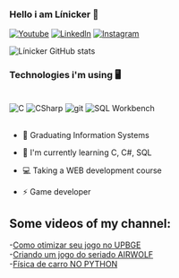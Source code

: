 ### Hello i am Línicker 👋

[![Youtube](https://img.shields.io/badge/YouTube-FF0000?style=for-the-badge&logo=youtube&logoColor=white)](https://www.youtube.com/@kost337)
[![Linkedln](https://img.shields.io/badge/LinkedIn-0077B5?style=for-the-badge&logo=linkedin&logoColor=white)](https://www.linkedin.com/in/l%C3%ADnicker-ostroski-mota-b78034269/)
[![Instagram](https://img.shields.io/badge/Instagram-E4405F?style=for-the-badge&logo=instagram&logoColor=white)](https://www.instagram.com/linicker.ostroski/)

![Línicker GitHub stats](https://github-readme-stats.vercel.app/api?username=LinickerOstroski&show_icons=true&theme=dracula)

### Technologies i'm using 🖥️

<div style= "display: inline_block"><br/>
  <img align = "center" alt= "C" src = "https://img.shields.io/badge/C-00599C?style=for-the-badge&logo=c&logoColor=white" />
  <img align = "center" alt= "CSharp" src = "https://img.shields.io/badge/C%23-239120?style=for-the-badge&logo=c-sharp&logoColor=white" />
  <img align = "center" alt= "git" src = "https://img.shields.io/badge/GIT-E44C30?style=for-the-badge&logo=git&logoColor=white" />
  <img align = "center" alt= "SQL Workbench" src = "https://img.shields.io/badge/MySQL-005C84?style=for-the-badge&logo=mysql&logoColor=white" />
</div><br/>



- 📘 Graduating Information Systems

- 🌱 I'm currently learning C, C#, SQL

- 💻 Taking a WEB development course

- ⚡ Game developer

## Some videos of my channel:

-[Como otimizar seu jogo no UPBGE](https://www.youtube.com/watch?v=8QVvmya02yM&ab_channel=Kost)<br/>
-[Criando um jogo do seriado AIRWOLF](https://www.youtube.com/watch?v=zrqcBKpr3dk&ab_channel=Kost)<br/>
-[Física de carro NO PYTHON](https://www.youtube.com/watch?v=w4MEoqmSipk&ab_channel=Kost)<br/>


<!--
**LinickerOstroski/LinickerOstroski** is a ✨ _special_ ✨ repository because its `README.md` (this file) appears on your GitHub profile.

Here are some ideas to get you started:

- 🔭 I’m currently working on ...
- 🌱 I’m currently learning ...
- 👯 I’m looking to collaborate on ...
- 🤔 I’m looking for help with ...
- 💬 Ask me about ...
- 📫 How to reach me: ...
- 😄 Pronouns: ...
- ⚡ Fun fact: ...
-->
